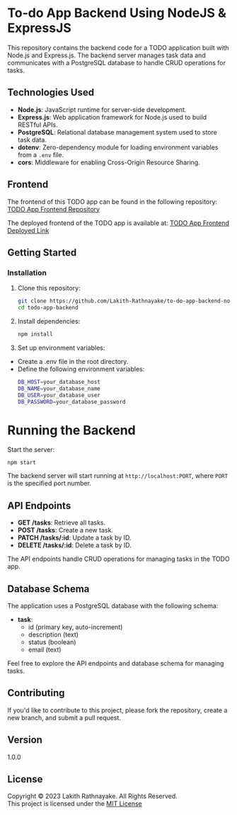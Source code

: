 # To-do App Backend Using NodeJS & ExpressJS

This repository contains the backend code for a TODO application built with Node.js and Express.js. 
The backend server manages task data and communicates with a PostgreSQL database to handle CRUD operations for tasks.

## Technologies Used

- **Node.js**: JavaScript runtime for server-side development.
- **Express.js**: Web application framework for Node.js used to build RESTful APIs.
- **PostgreSQL**: Relational database management system used to store task data.
- **dotenv**: Zero-dependency module for loading environment variables from a `.env` file.
- **cors**: Middleware for enabling Cross-Origin Resource Sharing.

## Frontend

The frontend of this TODO app can be found in the following repository:
[TODO App Frontend Repository](https://github.com/Lakith-Rathnayake/to-do-app/tree/main/frontend-react)

The deployed frontend of the TODO app is available at:
[TODO App Frontend Deployed Link](https://to-do-app-f4fa0.web.app/)

## Getting Started

### Installation

1. Clone this repository:
   ```bash
   git clone https://github.com/Lakith-Rathnayake/to-do-app-backend-node-express-js.git
   cd todo-app-backend

2. Install dependencies:
   ````bash
   npm install

3. Set up environment variables:
- Create a .env file in the root directory.
- Define the following environment variables:
    ````bash
    DB_HOST=your_database_host
    DB_NAME=your_database_name
    DB_USER=your_database_user
    DB_PASSWORD=your_database_password
  
# Running the Backend

Start the server:

    npm start

The backend server will start running at `http://localhost:PORT`, where `PORT` is the specified port number.

## API Endpoints

- **GET /tasks**: Retrieve all tasks.
- **POST /tasks**: Create a new task.
- **PATCH /tasks/:id**: Update a task by ID.
- **DELETE /tasks/:id**: Delete a task by ID.

The API endpoints handle CRUD operations for managing tasks in the TODO app.

## Database Schema

The application uses a PostgreSQL database with the following schema:

- **task**:
    - id (primary key, auto-increment)
    - description (text)
    - status (boolean)
    - email (text)

Feel free to explore the API endpoints and database schema for managing tasks.

## Contributing
If you'd like to contribute to this project, please fork the repository, create a new branch, and submit a pull request.

## Version

1.0.0

## License

Copyright &copy; 2023 Lakith Rathnayake. All Rights Reserved.<br>
This project is licensed under the [MIT License](LICENSE.txt)
